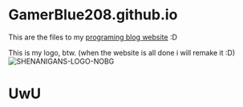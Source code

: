 # GamerBlue208.github.io

This are the files to my [programing blog website](https://gamerblue208.github.io/) :D


This is my logo, btw. (when the website is all done i will remake it :D)
![SHENANIGANS-LOGO-NOBG](https://gamerblue208.github.io/resources/images/shenanigans-logo-big.png)

# UwU